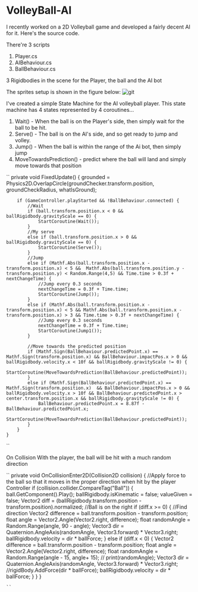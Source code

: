# VolleyBall-AI
I recently worked on a 2D Volleyball game and developed a fairly decent AI for it. Here's the source code.

There're 3 scripts
1. Player.cs
2. AIBehaviour.cs
3. BallBehaviour.cs

3 Rigidbodies in the scene for the Player, the ball and the AI bot

The sprites setup is shown in the figure below:
![git](https://user-images.githubusercontent.com/22652777/30525123-2a5be2bc-9c1e-11e7-956d-000f1a453188.png)

I've created a simple State Machine for the AI volleyball player.
This state machine has 4 states represented by 4 coroutines...
1. Wait() - When the ball is on the Player's side, then simply wait for the ball to be hit.
2. Serve() - The ball is on the AI's side, and so get ready to jump and volley.
3. Jump() - When the ball is within the range of the Ai bot, then simply jump
4. MoveTowardsPrediction() - predict where the ball will land and simply move towards that position

``
    private void FixedUpdate() {
        grounded = Physics2D.OverlapCircle(groundChecker.transform.position, groundCheckRadius, whatIsGround);

        if (GameController.playStarted && !BallBehaviour.connected) {           
            //Wait
            if (ball.transform.position.x < 0 && ballRigidbody.gravityScale == 0) {
                StartCoroutine(Wait());
            }
            //My serve
            else if (ball.transform.position.x > 0 && ballRigidbody.gravityScale == 0) {
                StartCoroutine(Serve());
            }
            //Jump
            else if (Mathf.Abs(ball.transform.position.x - transform.position.x) < 5 &&  Mathf.Abs(ball.transform.position.y - transform.position.y) < Random.Range(4,5) && Time.time > 0.3f + nextChangeTime) {
                //Jump every 0.3 seconds
                nextChangeTime = 0.3f + Time.time;
                StartCoroutine(Jump());
            }
            else if (Mathf.Abs(ball.transform.position.x - transform.position.x) < 5 && Mathf.Abs(ball.transform.position.x - transform.position.x) > 3 && Time.time > 0.3f + nextChangeTime) {
                //Jump every 0.3 seconds
                nextChangeTime = 0.3f + Time.time;
                StartCoroutine(Jump1());
            }

            //Move towards the predicted position
            if (Mathf.Sign(BallBehaviour.predictedPoint.x) == Mathf.Sign(transform.position.x) && BallBehaviour.impactPos.x > 0 && ballRigidbody.velocity.x < 10f && ballRigidbody.gravityScale != 0) {
                StartCoroutine(MoveTowardsPrediction(BallBehaviour.predictedPoint));
            }
            else if (Mathf.Sign(BallBehaviour.predictedPoint.x) == Mathf.Sign(transform.position.x)  && BallBehaviour.impactPos.x > 0 && ballRigidbody.velocity.x > 10f && BallBehaviour.predictedPoint.x > center.transform.position.x && ballRigidbody.gravityScale != 0) {
                BallBehaviour.predictedPoint.x = 8.87f - BallBehaviour.predictedPoint.x;
                StartCoroutine(MoveTowardsPrediction(BallBehaviour.predictedPoint));
            }
        }
    }
``

On Collision With the player, the ball will be hit with a much random direction

``
 private void OnCollisionEnter2D(Collision2D collision) {
        //Apply force to the ball so that it moves in the proper direction when hit by the player Controller
        if (collision.collider.CompareTag("Ball")) {
            ball.GetComponent<AudioSource>().Play();
            ballRigidbody.isKinematic = false;
            valueGiven = false;
            Vector2 diff = (ballRigidbody.transform.position - transform.position).normalized;
            //Ball is on the right
            if (diff.x >= 0) {
                //Find direction
                Vector2 difference = ball.transform.position - transform.position;
                float angle = Vector2.Angle(Vector2.right, difference);
                float randomAngle = Random.Range(angle, 90 - angle);
                Vector3 dir = Quaternion.AngleAxis(randomAngle, Vector3.forward) * Vector3.right;
                ballRigidbody.velocity = dir * ballForce;
            }
            else if (diff.x < 0) {
                Vector2 difference = ball.transform.position - transform.position;
                float angle = Vector2.Angle(Vector2.right, difference);
                float randomAngle = Random.Range(angle - 15, angle+ 15);
                //  print(randomAngle);
                Vector3 dir = Quaternion.AngleAxis(randomAngle, Vector3.forward) * Vector3.right;
                //rigidBody.AddForce(dir * ballForce);
                ballRigidbody.velocity = dir * ballForce;
            }
        }
    }
    
    ``
